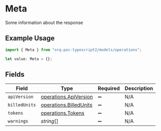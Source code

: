 # Meta

Some information about the response

## Example Usage

```typescript
import { Meta } from "orq-poc-typescript2/models/operations";

let value: Meta = {};
```

## Fields

| Field                                                            | Type                                                             | Required                                                         | Description                                                      |
| ---------------------------------------------------------------- | ---------------------------------------------------------------- | ---------------------------------------------------------------- | ---------------------------------------------------------------- |
| `apiVersion`                                                     | [operations.ApiVersion](../../models/operations/apiversion.md)   | :heavy_minus_sign:                                               | N/A                                                              |
| `billedUnits`                                                    | [operations.BilledUnits](../../models/operations/billedunits.md) | :heavy_minus_sign:                                               | N/A                                                              |
| `tokens`                                                         | [operations.Tokens](../../models/operations/tokens.md)           | :heavy_minus_sign:                                               | N/A                                                              |
| `warnings`                                                       | *string*[]                                                       | :heavy_minus_sign:                                               | N/A                                                              |